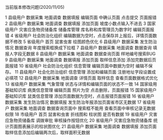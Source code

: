 当前版本修改问题(2020/11/05)

1 县级用户 数据采集 地面调查 数据填报 编辑页面 中确认页面 点击提交 页面报错 
2 县级用户 数据采集 地面调查 数据填报 添加页面 坡度小数点输入不进去
3 国家级用户 灾害应急物资储备库 储备库管理 库名称和库管理员为数字时 编辑页面报错
4 省级用户 社会防治化组织 编辑数据为空时，点击保存并上报后，详情页面数据不修改
5 省级用户 首页 鼠害虫害 绘图颜色优化
6 县级用户 数据采集 发生防治情况 数据查询 年度搜索框换成下拉框
7 县级用户 数据采集 地面调查 数据查询 填报人字段无数据
8 县级用户 数据采集 地面调查 数据查询页面 样地编号搜索BUG
9 县级用户 数据采集 地面调查 数据填报 添加页面 取样信息添加 添加完数据后页面报错
10 省级用户 社会防治化组织 信息管理 编辑页面中数据为空时 编辑不保存。
11 县级用户 社会化防治组织 信息管理 添加和编辑页面 注册地址字段设置成必填项
12 县级用户 数据采集 地面调查 详情页面 取样信息 查看页面数据格式优化
13 省级用户 数据采集 气象管理 状态与详情和编辑页面的状态不一致
14 国家级用 基础知识库 病类信息管理 编辑页面 照片为空 点击删除，页面报错
15 国家级用户 基础知识库 鼠类信息管理 添加页面数据为空时，点击报错页面报错
16 省级用户 数据采集 发生防治情况  数据填报 发生防治年报添加页面省市区无数据
17 省级用户 数据采集 地面调查 数据查询页面中 搜索框不能用  查看页面中审核记录无数据权限
18 市级用户 首页 鼠害和虫害 折线图和 柱状图 是否有数据
19 省级用户 灾害应急物资储备库 调拨审批 审核操作按钮优化
20  省级用户 灾害应急物资储备库 统计页面图表展示的柱状图优化
21  县级用户 数据采集 地面调查 数据填报 添加页面 取样信息添加后编辑两次后，取样面积无数据